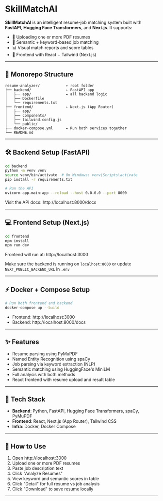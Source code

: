 # SkillMatchAI

**SkillMatchAI** is an intelligent resume-job matching system built with **FastAPI**, **Hugging Face Transformers**, and **Next.js**. It supports:

- 📄 Uploading one or more PDF resumes
- 🧠 Semantic + keyword-based job matching
- 📊 Visual match reports and score tables
- 🚀 Frontend with React + Tailwind (Next.js)

---

## 📁 Monorepo Structure

```
resume-analyzer/            ← root folder
├── backend/                ← FastAPI app
│   ├── app/                ← all backend logic
│   ├── Dockerfile
│   └── requirements.txt
├── frontend/               ← Next.js (App Router)
│   ├── app/
│   ├── components/
│   ├── tailwind.config.js
│   └── public/
├── docker-compose.yml      ← Run both services together
└── README.md
```

---

## 🛠️ Backend Setup (FastAPI)

```bash
cd backend
python -m venv venv
source venv/bin/activate  # On Windows: venv\Scripts\activate
pip install -r requirements.txt

# Run the API
uvicorn app.main:app --reload --host 0.0.0.0 --port 8000
```

Visit the API docs: http://localhost:8000/docs

---

## 💻 Frontend Setup (Next.js)

```bash
cd frontend
npm install
npm run dev
```

Frontend will run at: http://localhost:3000

Make sure the backend is running on `localhost:8000` or update `NEXT_PUBLIC_BACKEND_URL` in `.env`

---

## ⚡ Docker + Compose Setup

```bash
# Run both frontend and backend
docker-compose up --build
```

- Frontend: http://localhost:3000
- Backend: http://localhost:8000/docs

---

## ✨ Features

- Resume parsing using PyMuPDF
- Named Entity Recognition using spaCy
- Job parsing via keyword extraction (NLP)
- Semantic matching using HuggingFace's MiniLM
- Full analysis with both methods
- React frontend with resume upload and result table

---

## 🧠 Tech Stack

- **Backend**: Python, FastAPI, Hugging Face Transformers, spaCy, PyMuPDF
- **Frontend**: React, Next.js (App Router), Tailwind CSS
- **Infra**: Docker, Docker Compose

---

## 🧪 How to Use

1. Open http://localhost:3000
2. Upload one or more PDF resumes
3. Paste job description text
4. Click "Analyze Resumes"
5. View keyword and semantic scores in table
6. Click "Detail" for full resume vs job analysis
7. Click "Download" to save resume locally

---
